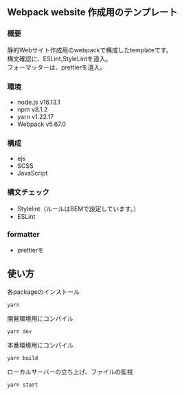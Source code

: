 ## Webpack website 作成用のテンプレート

### 概要
静的Webサイト作成用のwebpackで構成したtemplateです。<br>
構文確認に、ESLint,StyleLintを道入。<br>
フォーマッターは、prettierを道入。

### 環境
- node.js v16.13.1
- npm v8.1.2
- yarn v1.22.17
- Webpack v5.67.0

### 構成
- ejs
- SCSS
- JavaScript

### 構文チェック
- Stylelint（ルールはBEMで設定しています。）
- ESLint

### formatter
- prettierを

## 使い方
各packageのインストール
```
yarn
```
開発環境用にコンパイル
```
yarn dev
```
本番環境用にコンパイル
```
yarn build
```
ローカルサーバーの立ち上げ、ファイルの監視
```
yarn start
```
